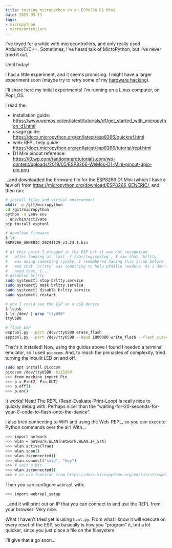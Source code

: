 ```yaml
---
title: testing micropython on an ESP8266 D1 Mini
date: 2025-03-13
tags:
- micropython
- microcontrollers
---
```

I've toyed for a while with microcontrollers, and only really used Arduino/C/C++. Sometimes, I've heard talk of MicroPython, but I've never tried it out.

Until today!

I had a little experiment, and it seems promising. I might have a larger experiment soon (maybe try to retry some of my [hardware hacking](https://alifeee.co.uk/favourites/#hardware%20hacking)).

I'll share here my initial experiments! I'm running on a Linux computer, on Pop!\_OS.

I read the:

- installation guide: <https://www.wemos.cc/en/latest/tutorials/d1/get_started_with_micropython_d1.html>
- usage guide: <https://docs.micropython.org/en/latest/esp8266/quickref.html>
- web-REPL help guide: <https://docs.micropython.org/en/latest/esp8266/tutorial/repl.html>
- D1 Mini pinout reference: <https://i0.wp.com/randomnerdtutorials.com/wp-content/uploads/2019/05/ESP8266-WeMos-D1-Mini-pinout-gpio-pin.png>

…and downloaded the firmware file for the ESP8266 D1 Mini (which I have a few of) from <https://micropython.org/download/ESP8266_GENERIC/>, and then ran:

```bash
# install files and virtual environment
mkdir -p /git/micropython
cd /git/micropython
python -m venv env
. env/bin/activate
pip install esptool

# download firmware
$ ls
ESP8266_GENERIC-20241129-v1.24.1.bin

# at this point I plugged in the ESP but it was not recognised
#   after looking at `tail -f /var/log/syslog`, I saw that `brltty`
#   was doing something spooky. I remembered having this issue before,
#   and that `brltty` was something to help Braille readers. As I don't
#   need that, I...
# disabled brltty
sudo systemctl stop brltty.service
sudo systemctl mask brltty.service
sudo systemctl disable brltty.service
sudo systemctl restart

# now I could see the ESP as a USB device
$ lsusb
$ ls /dev/ | grep "ttyUSB"
ttyUSB0

# flash ESP
esptool.py --port /dev/ttyUSB0 erase_flash
esptool.py --port /dev/ttyUSB0 --baud 1000000 write_flash --flash_size=4MB -fm dio 0 ESP8266_GENERIC-20241129-v1.24.1.bin
```

That's it installed! Now, using the guides above I found I needed a terminal emulator, so I used `picocom`. And, to reach the pinnacles of complexity, tried turning the inbuilt LED on and off.

```bash
sudo apt install picocom
picocom /dev/ttyUSB0 -b115200
>>> from machine import Pin
>>> p = Pin(2, Pin.OUT)
>>> p.off()
>>> p.on()
```

It works! Neat! The REPL (Read-Evaluate-Print-Loop) is really nice to quickly debug with. Perhaps nicer than the "waiting-for-20-seconds-for-your-C-code-to-flash-onto-the-device".

I also tried connecting to WiFi and using the Web-REPL, so you can execute Python commands over the air! With...

```bash
>>> import network
>>> wlan = network.WLAN(network.WLAN.IF_STA)
>>> wlan.active(True)
>>> wlan.scan()
>>> wlan.isconnected()
>>> wlan.connect("ssid", "key")
>>> # wait a bit
>>> wlan.isconnected()
>>> # or use function from https://docs.micropython.org/en/latest/esp8266/quickref.html#networking
```

Then you can configure `webrepl` with:

```bash
>>> import webrepl_setup
```

…and it will print out an IP that you can connect to and use the REPL from your browser! Very nice.

What I haven't tried yet is using `boot.py`. From what I know it will execute on every reset of the ESP, so basically is how you "program" it, but a lot quicker, since you just place a file on the filesystem.

I'll give that a go soon...
